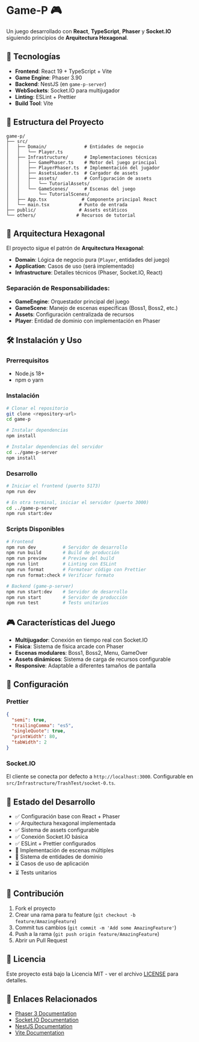 # Game-P 🎮

Un juego desarrollado con **React**, **TypeScript**, **Phaser** y **Socket.IO** siguiendo principios de **Arquitectura Hexagonal**.

## 🚀 Tecnologías

- **Frontend**: React 19 + TypeScript + Vite
- **Game Engine**: Phaser 3.90
- **Backend**: NestJS (en `game-p-server`)
- **WebSockets**: Socket.IO para multijugador
- **Linting**: ESLint + Prettier
- **Build Tool**: Vite

## 📁 Estructura del Proyecto

```
game-p/
├── src/
│   ├── Domain/              # Entidades de negocio
│   │   └── Player.ts
│   ├── Infrastructure/      # Implementaciones técnicas
│   │   ├── GamePhaser.ts    # Motor del juego principal
│   │   ├── PlayerPhaser.ts  # Implementación del jugador
│   │   ├── AssetsLoader.ts  # Cargador de assets
│   │   ├── assets/          # Configuración de assets
│   │   │   └── TutorialAssets/
│   │   └── GameScenes/      # Escenas del juego
│   │       └── TutorialScenes/
│   ├── App.tsx             # Componente principal React
│   └── main.tsx           # Punto de entrada
├── public/                # Assets estáticos
└── others/               # Recursos de tutorial
```

## 🎯 Arquitectura Hexagonal

El proyecto sigue el patrón de **Arquitectura Hexagonal**:

- **Domain**: Lógica de negocio pura (`Player`, entidades del juego)
- **Application**: Casos de uso (será implementado)
- **Infrastructure**: Detalles técnicos (Phaser, Socket.IO, React)

### Separación de Responsabilidades:

- **GameEngine**: Orquestador principal del juego
- **GameScene**: Manejo de escenas específicas (Boss1, Boss2, etc.)
- **Assets**: Configuración centralizada de recursos
- **Player**: Entidad de dominio con implementación en Phaser

## 🛠️ Instalación y Uso

### Prerrequisitos
- Node.js 18+
- npm o yarn

### Instalación

```bash
# Clonar el repositorio
git clone <repository-url>
cd game-p

# Instalar dependencias
npm install

# Instalar dependencias del servidor
cd ../game-p-server
npm install
```

### Desarrollo

```bash
# Iniciar el frontend (puerto 5173)
npm run dev

# En otra terminal, iniciar el servidor (puerto 3000)
cd ../game-p-server
npm run start:dev
```

### Scripts Disponibles

```bash
# Frontend
npm run dev          # Servidor de desarrollo
npm run build        # Build de producción
npm run preview      # Preview del build
npm run lint         # Linting con ESLint
npm run format       # Formatear código con Prettier
npm run format:check # Verificar formato

# Backend (game-p-server)
npm run start:dev    # Servidor de desarrollo
npm run start        # Servidor de producción
npm run test         # Tests unitarios
```

## 🎮 Características del Juego

- **Multijugador**: Conexión en tiempo real con Socket.IO
- **Física**: Sistema de física arcade con Phaser
- **Escenas modulares**: Boss1, Boss2, Menu, GameOver
- **Assets dinámicos**: Sistema de carga de recursos configurable
- **Responsive**: Adaptable a diferentes tamaños de pantalla

## 🔧 Configuración

### Prettier
```json
{
  "semi": true,
  "trailingComma": "es5",
  "singleQuote": true,
  "printWidth": 80,
  "tabWidth": 2
}
```

### Socket.IO
El cliente se conecta por defecto a `http://localhost:3000`. 
Configurable en `src/Infrastructure/TrashTest/socket-0.ts`.

## 🚧 Estado del Desarrollo

- ✅ Configuración base con React + Phaser
- ✅ Arquitectura hexagonal implementada
- ✅ Sistema de assets configurable
- ✅ Conexión Socket.IO básica
- ✅ ESLint + Prettier configurados
- 🔄 Implementación de escenas múltiples
- 🔄 Sistema de entidades de dominio
- ⏳ Casos de uso de aplicación
- ⏳ Tests unitarios

## 🤝 Contribución

1. Fork el proyecto
2. Crear una rama para tu feature (`git checkout -b feature/AmazingFeature`)
3. Commit tus cambios (`git commit -m 'Add some AmazingFeature'`)
4. Push a la rama (`git push origin feature/AmazingFeature`)
5. Abrir un Pull Request

## 📝 Licencia

Este proyecto está bajo la Licencia MIT - ver el archivo [LICENSE](LICENSE) para detalles.

## 🔗 Enlaces Relacionados

- [Phaser 3 Documentation](https://phaser.io/phaser3)
- [Socket.IO Documentation](https://socket.io/docs/)
- [NestJS Documentation](https://docs.nestjs.com/)
- [Vite Documentation](https://vitejs.dev/)

